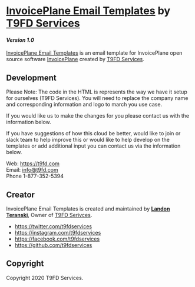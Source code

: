 # [InvoicePlane Email Templates](https:t9fd.com/) by [T9FD Services](https:t9fd.com/)
#### _Version 1.0_

[InvoicePlane Email Templates](https:t9fd.com/) is an email template for InvoicePlane open source software [InvoicePlane](https://invoiceplane.org/) created by [T9FD Services](https:t9fd.com/).

## Development 

Please Note: The code in the HTML is represents the way we have it setup for ourselves (T9FD Services). You will need to replace the company name and corresponding information and logo to march you use case.

If you would like us to make the changes for you please contact us with the information below.

If you have suggestions of how this cloud be better, would like to join or slack team to help improve this or would like to help develop on the templates or add additional input you can contact us via the information below.

Web: https://t9fd.com
<br>
Email: info@t9fd.com
<br>
Phone 1-877-352-5394

## Creator

InvoicePlane Email Templates is created and maintained by **[Landon Teranski](https://t9fd.com/)**, Owner of [T9FD Serivces](https:t9fd.com/).

* https://twitter.com/t9fdservices
* https://instagram.com/t9fdservices
* https://facebook.com/t9fdservices
* https://github.com/t9fdservices

## Copyright

Copyright 2020 T9FD Services.
